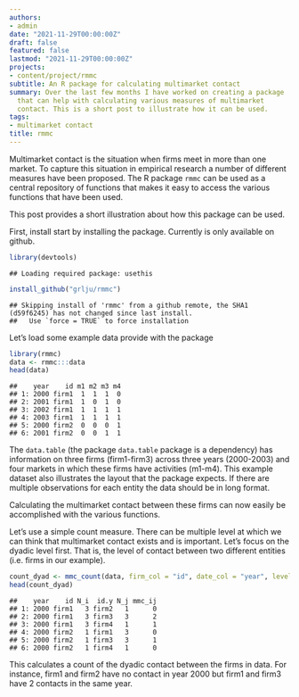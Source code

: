 ```yaml
---
authors:
- admin
date: "2021-11-29T00:00:00Z"
draft: false
featured: false
lastmod: "2021-11-29T00:00:00Z"
projects:
- content/project/rmmc
subtitle: An R package for calculating multimarket contact
summary: Over the last few months I have worked on creating a package
  that can help with calculating various measures of multimarket
  contact. This is a short post to illustrate how it can be used.
tags:
- multimarket contact
title: rmmc
---
```


Multimarket contact is the situation when firms meet in more than one
market. To capture this situation in empirical research a number of
different measures have been proposed. The R package `rmmc` can be used
as a central repository of functions that makes it easy to access the
various functions that have been used.

This post provides a short illustration about how this package can be
used.

First, install start by installing the package. Currently is only
available on github.

``` r
library(devtools)
```

    ## Loading required package: usethis

``` r
install_github("grlju/rmmc")
```

    ## Skipping install of 'rmmc' from a github remote, the SHA1 (d59f6245) has not changed since last install.
    ##   Use `force = TRUE` to force installation

Let’s load some example data provide with the package

``` r
library(rmmc)
data <- rmmc:::data
head(data)
```

    ##    year    id m1 m2 m3 m4
    ## 1: 2000 firm1  1  1  1  0
    ## 2: 2001 firm1  1  0  1  0
    ## 3: 2002 firm1  1  1  1  1
    ## 4: 2003 firm1  1  1  1  1
    ## 5: 2000 firm2  0  0  0  1
    ## 6: 2001 firm2  0  0  1  1

The `data.table` (the package `data.table` package is a dependency) has
information on three firms (firm1-firm3) across three years (2000-2003)
and four markets in which these firms have activities (m1-m4). This
example dataset also illustrates the layout that the package expects. If
there are multiple observations for each entity the data should be in
long format.

Calculating the multimarket contact between these firms can now easily
be accomplished with the various functions.

Let’s use a simple count measure. There can be multiple level at which
we can think that multimarket contact exists and is important. Let’s
focus on the dyadic level first. That is, the level of contact between
two different entities (i.e. firms in our example).

``` r
count_dyad <- mmc_count(data, firm_col = "id", date_col = "year", level = "dyad", market_cols = c("m1", "m2", "m3", "m4"))
head(count_dyad)
```

    ##    year    id N_i  id.y N_j mmc_ij
    ## 1: 2000 firm1   3 firm2   1      0
    ## 2: 2000 firm1   3 firm3   3      2
    ## 3: 2000 firm1   3 firm4   1      1
    ## 4: 2000 firm2   1 firm1   3      0
    ## 5: 2000 firm2   1 firm3   3      1
    ## 6: 2000 firm2   1 firm4   1      0

This calculates a count of the dyadic contact between the firms in data.
For instance, firm1 and firm2 have no contact in year 2000 but firm1 and
firm3 have 2 contacts in the same year.
